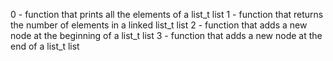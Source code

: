 0 - function that prints all the elements of a list_t list
1 -  function that returns the number of elements in a linked list_t list
2 - function that adds a new node at the beginning of a list_t list
3 -  function that adds a new node at the end of a list_t list
